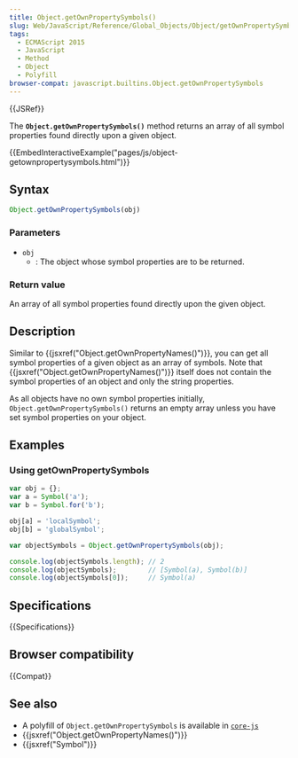 ```yaml
---
title: Object.getOwnPropertySymbols()
slug: Web/JavaScript/Reference/Global_Objects/Object/getOwnPropertySymbols
tags:
  - ECMAScript 2015
  - JavaScript
  - Method
  - Object
  - Polyfill
browser-compat: javascript.builtins.Object.getOwnPropertySymbols
---
```

{{JSRef}}

The **`Object.getOwnPropertySymbols()`** method returns an array of all symbol
properties found directly upon a given object.

{{EmbedInteractiveExample("pages/js/object-getownpropertysymbols.html")}}

## Syntax

```js
Object.getOwnPropertySymbols(obj)
```

### Parameters

- `obj`
  - : The object whose symbol properties are to be returned.

### Return value

An array of all symbol properties found directly upon the given object.

## Description

Similar to {{jsxref("Object.getOwnPropertyNames()")}}, you can get
all symbol properties of a given object as an array of symbols. Note that
{{jsxref("Object.getOwnPropertyNames()")}} itself does not contain
the symbol properties of an object and only the string properties.

As all objects have no own symbol properties initially,
`Object.getOwnPropertySymbols()` returns an empty array unless you have set
symbol properties on your object.

## Examples

### Using getOwnPropertySymbols

```js
var obj = {};
var a = Symbol('a');
var b = Symbol.for('b');

obj[a] = 'localSymbol';
obj[b] = 'globalSymbol';

var objectSymbols = Object.getOwnPropertySymbols(obj);

console.log(objectSymbols.length); // 2
console.log(objectSymbols);        // [Symbol(a), Symbol(b)]
console.log(objectSymbols[0]);     // Symbol(a)
```

## Specifications

{{Specifications}}

## Browser compatibility

{{Compat}}

## See also

- A polyfill of `Object.getOwnPropertySymbols` is available in
  [`core-js`](https://github.com/zloirock/core-js#ecmascript-symbol)
- {{jsxref("Object.getOwnPropertyNames()")}}
- {{jsxref("Symbol")}}
